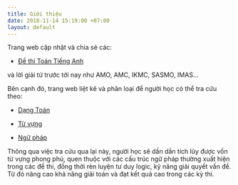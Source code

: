 ```yaml
---
title: Giới thiệu
date: 2018-11-14 15:19:00 +07:00
layout: default
---
```


Trang web cập nhật và chia sẻ các:

* [Đề thi Toán Tiếng Anh](dethi.html) 

và lời giải từ trước tới nay như AMO, AMC, IKMC, SASMO, IMAS... 

Bên cạnh đó, trang web liệt kê và phân loại để người học có thể tra cứu theo:

* [Dạng Toán](dangtoan.html)

* [Từ vựng](tuvung.html)

* [Ngữ pháp](nguphap.html)

Thông qua việc tra cứu qua lại này, người học sẽ dần dần tích lũy được vốn từ vựng phong phú, quen thuộc với các cấu trúc ngữ pháp thường xuất hiện trong các đề thi, đồng thời rèn luyện tư duy logic, kỹ năng giải quyết vấn đề. Từ đó nâng cao khả năng giải toán và đạt kết quả cao trong các kỳ thi.